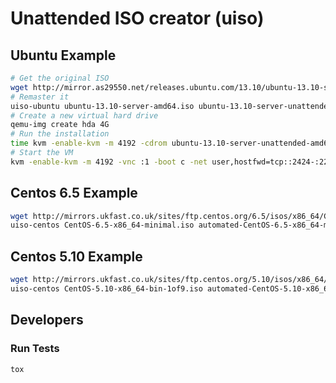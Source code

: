 # Unattended ISO creator (uiso)


## Ubuntu Example

```bash
# Get the original ISO
wget http://mirror.as29550.net/releases.ubuntu.com/13.10/ubuntu-13.10-server-amd64.iso
# Remaster it
uiso-ubuntu ubuntu-13.10-server-amd64.iso ubuntu-13.10-server-unattended-amd64.iso
# Create a new virtual hard drive
qemu-img create hda 4G
# Run the installation
time kvm -enable-kvm -m 4192 -cdrom ubuntu-13.10-server-unattended-amd64.iso -vnc :1 -boot d hda
# Start the VM
kvm -enable-kvm -m 4192 -vnc :1 -boot c -net user,hostfwd=tcp::2424-:22 -net nic,model=virtio hda
```


## Centos 6.5 Example

```bash
wget http://mirrors.ukfast.co.uk/sites/ftp.centos.org/6.5/isos/x86_64/CentOS-6.5-x86_64-minimal.iso
uiso-centos CentOS-6.5-x86_64-minimal.iso automated-CentOS-6.5-x86_64-minimal.iso
```


## Centos 5.10 Example

```bash
wget http://mirrors.ukfast.co.uk/sites/ftp.centos.org/5.10/isos/x86_64/CentOS-5.10-x86_64-bin-1of9.iso
uiso-centos CentOS-5.10-x86_64-bin-1of9.iso automated-CentOS-5.10-x86_64-bin-1of9.iso
```


## Developers

### Run Tests

    tox
